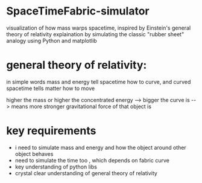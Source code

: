 # SpaceTimeFabric-simulator
visualization of how mass warps spacetime, inspired by Einstein's general theory of relativity
explaination by simulating the classic "rubber sheet" analogy using Python and matplotlib

# general theory of relativity:
in simple words mass and energy tell spacetime how to curve, and curved spacetime tells matter how to move

higher the mass or higher the concentrated energy --> bigger the curve is --> means more stronger gravitational force of that object is

# key requirements 
- i need to simulate mass and energy and how the object around other object behaves
- need to simulate the time too , which depends on fabric curve 
- key understanding of python libs
- crystal clear understanding of general theory of relativity
